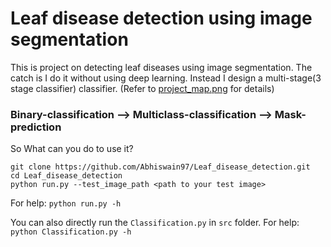 # Leaf disease detection using image segmentation 

This is project on detecting leaf diseases using image segmentation. The catch is I do it without using deep learning. 
Instead I design a multi-stage(3 stage classifier) classifier. 
(Refer to [project_map.png](https://github.com/Abhiswain97/Leaf_disease_detection/blob/master/project_map.png) for details)

### Binary-classification --> Multiclass-classification --> Mask-prediction

So What can you do to use it? <br>

```
git clone https://github.com/Abhiswain97/Leaf_disease_detection.git  
cd Leaf_disease_detection
python run.py --test_image_path <path to your test image>
```

For help: `python run.py -h`

You can also directly run the `Classification.py` in `src` folder. For help: `python Classification.py -h`





